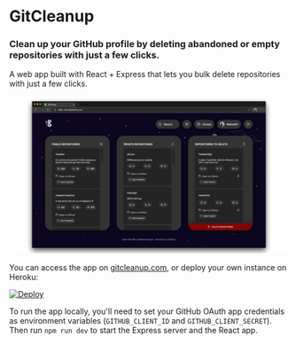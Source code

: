 # GitCleanup

### Clean up your GitHub profile by deleting abandoned or empty repositories with just a few clicks.

A web app built with React + Express that lets you bulk delete repositories with just a few clicks. 

[![GitCleanup](https://raw.githubusercontent.com/MehediH/GitCleanup/master/readmepic.png)](https://www.gitcleanup.com)

You can access the app on [gitcleanup.com](https://www.gitcleanup.com), or deploy your own instance on Heroku:

[![Deploy](https://www.herokucdn.com/deploy/button.svg)](https://heroku.com/deploy?template=https://github.com/MehediH/GitCleanup)

To run the app locally, you'll need to set your GitHub OAuth app credentials as environment variables (`GITHUB_CLIENT_ID` and `GITHUB_CLIENT_SECRET`). Then run `npm run dev` to start the Express server and the React app.